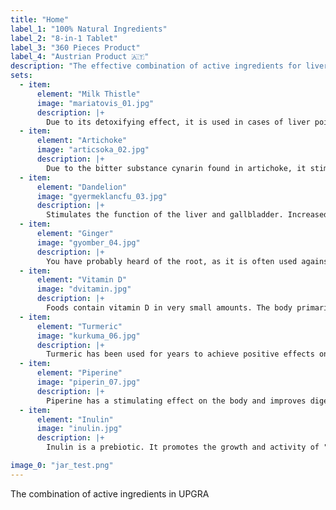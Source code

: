 ```yaml
---
title: "Home"
label_1: "100% Natural Ingredients"
label_2: "8-in-1 Tablet"
label_3: "360 Pieces Product"
label_4: "Austrian Product 🇦🇹"
description: "The effective combination of active ingredients for liver and well-being:"
sets:
  - item:
      element: "Milk Thistle"
      image: "mariatovis_01.jpg"
      description: |+
        Due to its detoxifying effect, it is used in cases of liver poisoning caused by toxic substances such as drugs or environmental toxins. It also helps to protect the liver from these toxins. Milk thistle also supports the treatment of liver diseases such as hepatitis and cirrhosis.
  - item:
      element: "Artichoke"
      image: "articsoka_02.jpg"
      description: |+
        Due to the bitter substance cynarin found in artichoke, it stimulates the function of the liver and gallbladder. It has a digestive stimulating effect, for example, it relieves feeling of fullness. By inhibiting cholesterol biosynthesis, blood levels also decrease – this protects the liver. Artichoke has been used as a medicinal herb since ancient times by the Greeks and Romans. Silimarin can protect liver cells from toxins and stimulate the formation of new liver cells.
  - item:
      element: "Dandelion"
      image: "gyermeklancfu_03.jpg"
      description: |+
        Stimulates the function of the liver and gallbladder. Increased bile flow and better excretion from the liver improve the digestion of protein, carbohydrates, and fats. Dandelion is considered a detoxifying and blood-purifying agent. It helps against bloating and feeling of fullness. Bitter substances are responsible for this. They stimulate bile flow, thus facilitating fat digestion. Dandelion is one of the most important medicinal herbs for the treatment of liver or bile problems.
  - item:
      element: "Ginger"
      image: "gyomber_04.jpg"
      description: |+
        You have probably heard of the root, as it is often used against colds. However, very few people know how beneficial it is for our liver. Fatty liver is usually accompanied by severe inflammation. These must be reduced to restore liver function. Ginger is the ideal plant material for this purpose.
  - item:
      element: "Vitamin D"
      image: "dvitamin.jpg"
      description: |+
        Foods contain vitamin D in very small amounts. The body primarily produces it through sunlight on the skin. Over time, scientists have noticed that almost every person suffering from fatty liver also has a deficiency in sunlight vitamin. Why is vitamin D so important? Very simple: Vitamin D plays a key role in metabolism. Vitamin D deficiency in the body causes the following problems: weakened immune system, slowed metabolism, and more fat stored, mood swings, hair loss, decreased bone density. Vitamin D plays an important role in our body.
  - item:
      element: "Turmeric"
      image: "kurkuma_06.jpg"
      description: |+
        Turmeric has been used for years to achieve positive effects on the gastrointestinal tract, as the spice stimulates the secretion of digestive juices. Turmeric has many positive effects, such as anti-inflammatory, body-protecting, and cholesterol-lowering properties. Turmeric preparations should be used with caution. If you regularly consume curcumin extracts, please inform your doctor. Turmeric has antiviral effects. Due to its effect against diabetes, curcumin can be used regularly in the case of diabetes.
  - item:
      element: "Piperine"
      image: "piperin_07.jpg"
      description: |+
        Piperine has a stimulating effect on the body and improves digestion. Piperine is the main component of pepper and is responsible for its spiciness. Pepper has been said to improve digestion and strengthen the liver. In addition to curcumin, it is often added to enable our body to absorb more in the intestines. Piperine has antioxidant effects, thus protecting our body from environmental free radicals and reducing inflammation.
  - item:
      element: "Inulin"
      image: "inulin.jpg"
      description: |+
        Inulin is a prebiotic. It promotes the growth and activity of "good" intestinal bacteria, thereby contributing to optimal digestion and overall healthy body. Today's diet generally contains too few prebiotic foods. Inulin promotes the regeneration of the intestinal mucosa. Inulin can improve chronic inflammatory bowel disease. Inulin strengthens the immune system, relieves constipation in children and adults. Inulin can regulate lipid metabolism and can be considered an appropriate supplement component in therapies focusing on cholesterol and triglyceride levels.

image_0: "jar_test.png"
---
```


The combination of active ingredients in UPGRA
